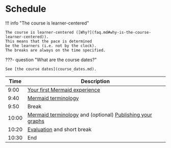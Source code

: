 # Schedule

!!! info "The course is learner-centered"

    The course is learner-centered ([Why?](faq.md#why-is-the-course-learner-centered)).
    This means that the pace is determined
    be the learners (i.e. not by the clock).
    The breaks are always on the time specified.

???- question "What are the course dates?"

    See [the course dates](course_dates.md).

<!-- markdownlint-disable MD013 --><!-- Tables cannot be split up over lines, hence will break 80 characters per line -->

Time |Description
-----|-------------------------------------------------------------
9:00 |[Your first Mermaid experience](sessions/first_experience.md)
9:40 |[Mermaid terminology](sessions/mermaid_terminology.md)
9:50 |Break
10:00|[Mermaid terminology](sessions/mermaid_terminology.md) and (optional) [Publishing your graphs](sessions/publishing_graphs.md)
10:20|[Evaluation](evaluation.md) and short break
10:30|End

<!-- markdownlint-enable MD013 -->
